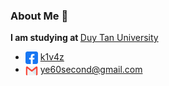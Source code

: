 ### About Me  👋
<b>I am studying at </b>[Duy Tan University](https://duytan.edu.vn/) <br>

- <img align="center" src="./icon/facebook.png/" title = "Facebook" alt="" height="20" /> [k1v4z](https://www.facebook.com/k1v4z) 
- <img align="center" src="./icon/mail.webp/" title = "Email" alt="" height="20" /> ye60second@gmail.com

<br>

